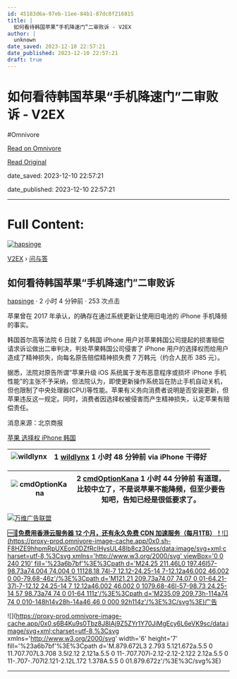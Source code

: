 ```yaml
---
id: 45183d6a-97eb-11ee-84b1-87dc8f216815
title: |
  如何看待韩国苹果“手机降速门”二审败诉 - V2EX
author: |
  unknown
date_saved: 2023-12-10 22:57:21
date_published: 2023-12-10 22:57:21
draft: true
---
```


# 如何看待韩国苹果“手机降速门”二审败诉 - V2EX
#Omnivore

[Read on Omnivore](https://omnivore.app/me/v-2-ex-18c577aeb93)

[Read Original](https://www.v2ex.com/t/999331)

date_saved: 2023-12-10 22:57:21

date_published: 2023-12-10 22:57:21

--- 

# Full Content: 

[![hapsinge](https://proxy-prod.omnivore-image-cache.app/0x0,sgFTxfGRyQCMdsrmrJo9qAPBFXCpU1ifiY_BIfXNlMwo/https://cdn.v2ex.com/gravatar/a4754ce3d019006889ca3c084f487f06?s=73&d=retro)](https://www.v2ex.com/member/hapsinge)

[V2EX](https://www.v2ex.com/)  › [问与答](https://www.v2ex.com/go/qna)

## 如何看待韩国苹果“手机降速门”二审败诉

[hapsinge](https://www.v2ex.com/member/hapsinge) · 2 小时 4 分钟前 · 253 次点击 

苹果曾在 2017 年承认，的确存在通过系统更新让使用旧电池的 iPhone 手机降频的事实。

韩国首尔高等法院 6 日就 7 名韩国 iPhone 用户对苹果韩国公司提起的损害赔偿请求诉讼做出二审判决，判处苹果韩国公司侵害了 iPhone 用户的选择权而给用户造成了精神损失，向每名原告赔偿精神损失费 7 万韩元（约合人民币 385 元）。

据悉，法院对原告所谓“苹果升级 iOS 系统属于发布恶意程序或损坏 iPhone 手机性能”的主张不予采纳，但法院认为，即使更新操作系统旨在防止手机自动关机，但也限制了中央处理器(CPU)等性能。苹果有义务向消费者说明是否安装更新，但苹果违反这一规定。同时，消费者因选择权被侵害而产生精神损失，认定苹果有赔偿责任。

消息来源：北京商报

[ 苹果](https://www.v2ex.com/tag/%E8%8B%B9%E6%9E%9C)[ 选择权](https://www.v2ex.com/tag/%E9%80%89%E6%8B%A9%E6%9D%83)[ iPhone](https://www.v2ex.com/tag/iPhone)[ 韩国](https://www.v2ex.com/tag/%E9%9F%A9%E5%9B%BD)

| ![wildlynx](https://proxy-prod.omnivore-image-cache.app/0x0,sgrcaS7tqnY9oXBhYsw1HviETL9aSjjY70LZBbODke6I/https://cdn.v2ex.com/avatar/4d83/be7a/46779_normal.png?m=1658708413) | 1 **[wildlynx](https://www.v2ex.com/member/wildlynx)** 1 小时 48 分钟前 via iPhone 干得好 |
| ----------------------------------------------------------------------------------------------------------------------------------------------------------------------------- | --------------------------------------------------------------------------------- |

| ![cmdOptionKana](https://proxy-prod.omnivore-image-cache.app/0x0,s3uerdt1dn0XL0wYuiCO2VeS7hK5MSDIAXzzFLchCfA4/https://cdn.v2ex.com/avatar/07c9/d6c7/439711_normal.png?m=1645257127) | 2 **[cmdOptionKana](https://www.v2ex.com/member/cmdOptionKana)** 1 小时 44 分钟前 有道理，比较中立了，不是说苹果不能降频，但至少要告知吧，告知已经是很低要求了。 |
| ----------------------------------------------------------------------------------------------------------------------------------------------------------------------------------- | -------------------------------------------------------------------------------------------------------------------- |

[](https://wwads.cn/click/bait)[![万维广告联盟](https://proxy-prod.omnivore-image-cache.app/130x0,sXMDEc_fieduFEg65bgE5q0M-WnJY7xrrnLgP2J7wejU/https://cdn.wwads.cn/creatives/Yql3AXYBn0GEzlbroN8RsH16W4JLvMibTWD5Leww.png)](https://wwads.cn/click/bundle?code=gc1B7n27UEudOLWxq76fa7Nqy6gzNb)

[🆓🎁**免费用香港云服务器 12 个月，还有永久免费 CDN 加速服务（每月1TB）！**](https://wwads.cn/click/bundle?code=gc1B7n27UEudOLWxq76fa7Nqy6gzNb)[![](https://proxy-prod.omnivore-image-cache.app/0x0,sh-F8HZE9hhpmRpUXEon0DZfRcIHysUL48lb8cz30ess/data:image/svg+xml;charset=utf-8,%3Csvg xmlns='http://www.w3.org/2000/svg' viewBox='0 0 240 210' fill='%23a6b7bf'%3E%3Cpath d='M24.25 211.46L0 197.46l57-98.73a74.004 74.004 0 11128.18 74l-7 12.12-24.25-14 7-12.12a46.002 46.002 0 00-79.68-46z'/%3E%3Cpath d='M121.21 209.73a74.07 74.07 0 01-64.21-37l-7-12.12 24.25-14 7 12.12a46.002 46.002 0 1079.68-46l-57-98.73 24.25-14 57 98.73a74 74 0 01-64 111z'/%3E%3Cpath d='M235.09 209.73h-114a74 74 0 010-148h14v28h-14a46 46 0 000 92h114z'/%3E%3C/svg%3E)广告](https://wwads.cn/?utm%5Fsource=property-124&utm%5Fmedium=footer "点击了解万维广告联盟")

![](https://proxy-prod.omnivore-image-cache.app/0x0,s6B4Ku9s0Tbz8J8IAj9Z5ZYr1Y70JiMgEcy6L6eVK9sc/data:image/svg+xml;charset=utf-8,%3Csvg xmlns='http://www.w3.org/2000/svg' width='6' height='7' fill='%23a6b7bf'%3E%3Cpath d='M.879.672L3 2.793 5.121.672a.5.5 0 11.707.707L3.708 3.5l2.12 2.121a.5.5 0 11-.707.707l-2.12-2.12-2.122 2.12a.5.5 0 11-.707-.707l2.121-2.12L.172 1.378A.5.5 0 01.879.672z'/%3E%3C/svg%3E)

---

